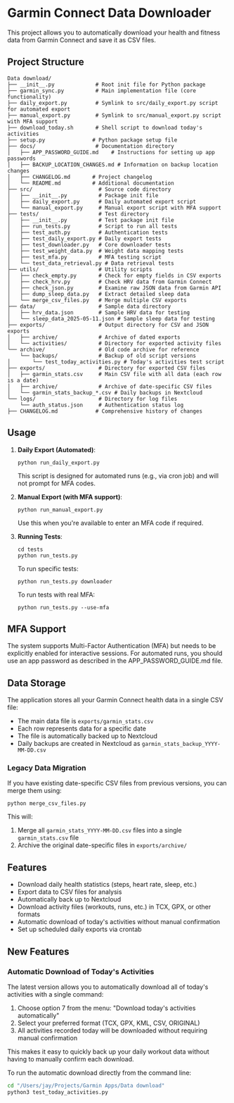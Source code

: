 # Garmin Connect Data Downloader

This project allows you to automatically download your health and fitness data from Garmin Connect and save it as CSV files.

## Project Structure

```
Data download/
├── __init__.py             # Root init file for Python package
├── garmin_sync.py          # Main implementation file (core functionality)
├── daily_export.py         # Symlink to src/daily_export.py script for automated export
├── manual_export.py        # Symlink to src/manual_export.py script with MFA support
├── download_today.sh       # Shell script to download today's activities
├── setup.py               # Python package setup file
├── docs/                   # Documentation directory
│   ├── APP_PASSWORD_GUIDE.md    # Instructions for setting up app passwords
│   ├── BACKUP_LOCATION_CHANGES.md # Information on backup location changes
│   ├── CHANGELOG.md       # Project changelog
│   └── README.md          # Additional documentation
├── src/                     # Source code directory
│   ├── __init__.py          # Package init file
│   ├── daily_export.py      # Daily automated export script
│   └── manual_export.py     # Manual export script with MFA support
├── tests/                   # Test directory 
│   ├── __init__.py          # Test package init file
│   ├── run_tests.py         # Script to run all tests
│   ├── test_auth.py         # Authentication tests
│   ├── test_daily_export.py # Daily export tests
│   ├── test_downloader.py   # Core downloader tests
│   ├── test_weight_data.py  # Weight data mapping tests
│   ├── test_mfa.py          # MFA testing script
│   └── test_data_retrieval.py # Data retrieval tests
├── utils/                   # Utility scripts 
│   ├── check_empty.py       # Check for empty fields in CSV exports
│   ├── check_hrv.py         # Check HRV data from Garmin Connect
│   ├── check_json.py        # Examine raw JSON data from Garmin API
│   ├── dump_sleep_data.py   # Extract detailed sleep data
│   └── merge_csv_files.py   # Merge multiple CSV exports
├── data/                    # Sample data directory
│   ├── hrv_data.json        # Sample HRV data for testing
│   └── sleep_data_2025-05-11.json # Sample sleep data for testing
├── exports/                 # Output directory for CSV and JSON exports
│   ├── archive/             # Archive of dated exports
│   └── activities/          # Directory for exported activity files
└── archive/                 # Old code archive for reference
    └── backups/             # Backup of old script versions
│       └── test_today_activities.py # Today's activities test script
├── exports/                 # Directory for exported CSV files
│   ├── garmin_stats.csv     # Main CSV file with all data (each row is a date)
│   ├── archive/             # Archive of date-specific CSV files
│   └── garmin_stats_backup_*.csv # Daily backups in Nextcloud
└── logs/                    # Directory for log files
    └── auth_status.json     # Authentication status log
├── CHANGELOG.md            # Comprehensive history of changes
```

## Usage

1. **Daily Export (Automated)**: 
   ```
   python run_daily_export.py
   ```
   This script is designed for automated runs (e.g., via cron job) and will not prompt for MFA codes.

2. **Manual Export (with MFA support)**:
   ```
   python run_manual_export.py
   ```
   Use this when you're available to enter an MFA code if required.

3. **Running Tests**:
   ```
   cd tests
   python run_tests.py
   ```
   
   To run specific tests:
   ```
   python run_tests.py downloader
   ```
   
   To run tests with real MFA:
   ```
   python run_tests.py --use-mfa
   ```

## MFA Support

The system supports Multi-Factor Authentication (MFA) but needs to be explicitly enabled for interactive sessions. For automated runs, you should use an app password as described in the APP_PASSWORD_GUIDE.md file.

## Data Storage

The application stores all your Garmin Connect health data in a single CSV file:

- The main data file is `exports/garmin_stats.csv`
- Each row represents data for a specific date
- The file is automatically backed up to Nextcloud 
- Daily backups are created in Nextcloud as `garmin_stats_backup_YYYY-MM-DD.csv` 

### Legacy Data Migration

If you have existing date-specific CSV files from previous versions, you can merge them using:

```
python merge_csv_files.py
```

This will:
1. Merge all `garmin_stats_YYYY-MM-DD.csv` files into a single `garmin_stats.csv` file
2. Archive the original date-specific files in `exports/archive/`

## Features

* Download daily health statistics (steps, heart rate, sleep, etc.)
* Export data to CSV files for analysis
* Automatically back up to Nextcloud
* Download activity files (workouts, runs, etc.) in TCX, GPX, or other formats
* Automatic download of today's activities without manual confirmation
* Set up scheduled daily exports via crontab

## New Features

### Automatic Download of Today's Activities

The latest version allows you to automatically download all of today's activities with a single command:

1. Choose option 7 from the menu: "Download today's activities automatically"
2. Select your preferred format (TCX, GPX, KML, CSV, ORIGINAL)
3. All activities recorded today will be downloaded without requiring manual confirmation

This makes it easy to quickly back up your daily workout data without having to manually confirm each download.

To run the automatic download directly from the command line:

```bash
cd "/Users/jay/Projects/Garmin Apps/Data download"
python3 test_today_activities.py
```
